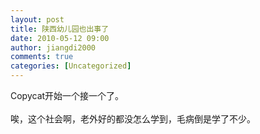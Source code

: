 ```yaml
---
layout: post
title: 陕西幼儿园也出事了
date: 2010-05-12 09:00
author: jiangdi2000
comments: true
categories: [Uncategorized]
---
```

<div id="msgcns!C840C88DA912213B!1979" class="bvMsg"> Copycat开始一个接一个了。<br /><br />唉，这个社会啊，老外好的都没怎么学到，毛病倒是学了不少。<br /></div>
